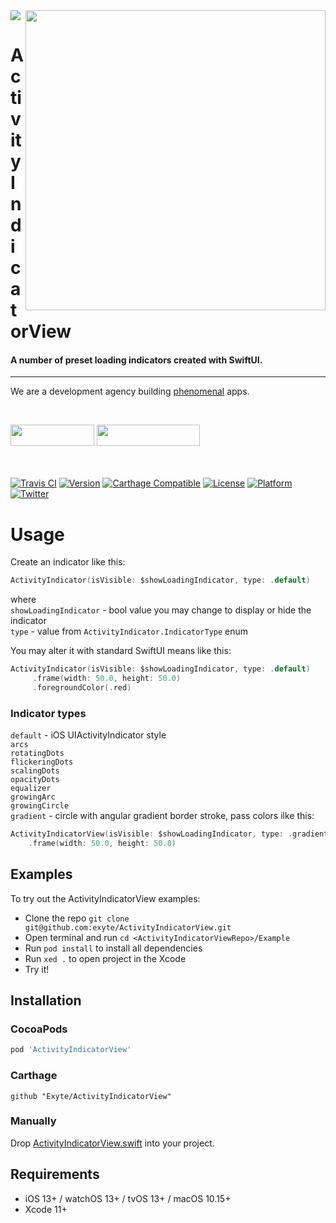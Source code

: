 <img src="https://github.com/exyte/ActivityIndicatorView/blob/master/Assets/header.png">
<img align="right" src="https://raw.githubusercontent.com/exyte/ActivityIndicatorView/master/Assets/demo.gif" width="480" />

<p><h1 align="left">ActivityIndicatorView</h1></p>

<p><h4>A number of preset loading indicators created with SwiftUI.</h4></p>

___

<p> We are a development agency building
  <a href="https://clutch.co/profile/exyte#review-731233">phenomenal</a> apps.</p>

</br>

<a href="https://exyte.com/contacts"><img src="https://i.imgur.com/vGjsQPt.png" width="134" height="34"></a> <a href="https://twitter.com/exyteHQ"><img src="https://i.imgur.com/DngwSn1.png" width="165" height="34"></a>

</br></br>
[![Travis CI](https://travis-ci.org/exyte/ActivityIndicatorView.svg?branch=master)](https://travis-ci.org/exyte/ActivitiyIndicatorView)
[![Version](https://img.shields.io/cocoapods/v/ActivityIndicatorView.svg?style=flat)](http://cocoapods.org/pods/ActivitiyIndicatorView)
[![Carthage Compatible](https://img.shields.io/badge/Carthage-compatible-0473B3.svg?style=flat)](https://github.com/Carthage/Carthage)
[![License](https://img.shields.io/cocoapods/l/ActivityIndicatorView.svg?style=flat)](http://cocoapods.org/pods/ActivitiyIndicatorView)
[![Platform](https://img.shields.io/cocoapods/p/ActivityIndicatorView.svg?style=flat)](http://cocoapods.org/pods/ActivitiyIndicatorView)
[![Twitter](https://img.shields.io/badge/Twitter-@exyteHQ-blue.svg?style=flat)](http://twitter.com/exyteHQ)

# Usage

Create an indicator like this:
   ```swift
   ActivityIndicator(isVisible: $showLoadingIndicator, type: .default)
   ```
   where  
   `showLoadingIndicator` - bool value you may change to display or hide the indicator  
   `type` - value from `ActivityIndicator.IndicatorType` enum  

You may alter it with standard SwiftUI means like this: 
   ```swift
   ActivityIndicator(isVisible: $showLoadingIndicator, type: .default)
        .frame(width: 50.0, height: 50.0)
        .foregroundColor(.red)
   ```

### Indicator types
`default` - iOS UIActivityIndicator style  
`arcs`  
`rotatingDots`  
`flickeringDots`  
`scalingDots`  
`opacityDots`  
`equalizer`  
`growingArc`  
`growingCircle`  
`gradient` - circle with angular gradient border stroke, pass colors ilke this:
   ```swift
   ActivityIndicatorView(isVisible: $showLoadingIndicator, type: .gradient([.white, .red]))
       .frame(width: 50.0, height: 50.0)
   ```

## Examples

To try out the ActivityIndicatorView examples:
- Clone the repo `git clone git@github.com:exyte/ActivityIndicatorView.git`
- Open terminal and run `cd <ActivityIndicatorViewRepo>/Example`
- Run `pod install` to install all dependencies
- Run `xed .` to open project in the Xcode
- Try it!

## Installation

### CocoaPods

```ruby
pod 'ActivityIndicatorView'
```

### Carthage

```ogdl
github "Exyte/ActivityIndicatorView"
```

### Manually

Drop [ActivityIndicatorView.swift](https://github.com/exyte/ActivitiyIndicatorView/blob/master/Source/ActivitiyIndicatorView.swift) into your project.

## Requirements

* iOS 13+ / watchOS 13+ / tvOS 13+ / macOS 10.15+
* Xcode 11+
